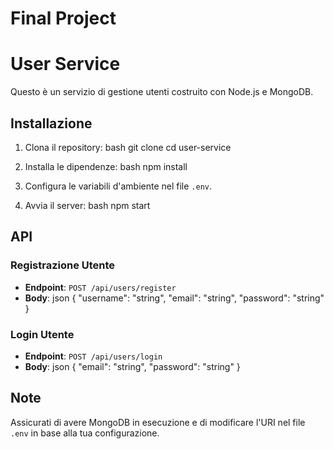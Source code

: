 # Final Project

# User Service

Questo è un servizio di gestione utenti costruito con Node.js e MongoDB.

## Installazione

1. Clona il repository:
bash git clone <repository-url> cd user-service
2. Installa le dipendenze:
bash npm install
3. Configura le variabili d'ambiente nel file `.env`.

4. Avvia il server:
bash npm start
## API

### Registrazione Utente

- **Endpoint**: `POST /api/users/register`
- **Body**:
json { "username": "string", "email": "string", "password": "string" }

### Login Utente

- **Endpoint**: `POST /api/users/login`
- **Body**:
json { "email": "string", "password": "string" }

## Note

Assicurati di avere MongoDB in esecuzione e di modificare l'URI nel file `.env` in base alla tua configurazione.
